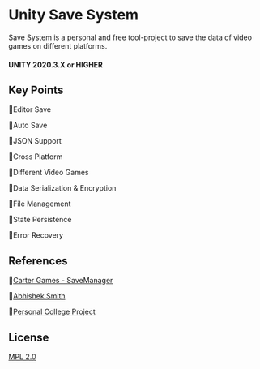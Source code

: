 # Unity Save System

Save System is a personal and free tool-project to save the data of video games on different platforms.

#### UNITY 2020.3.X or HIGHER

## Key Points

🔹Editor Save

🔹Auto Save

🔹JSON Support

🔹Cross Platform

🔹Different Video Games

🔹Data Serialization & Encryption 

🔹File Management

🔹State Persistence

🔹Error Recovery

## References

🔗[Carter Games - SaveManager](https://github.com/CarterGames/SaveManager)

🔗[Abhishek Smith](https://www.linkedin.com/in/abhisheketh/)

🔗[Personal College Project](https://github.com/Moviles-21-22)

## License
[MPL 2.0](LICENSE)
